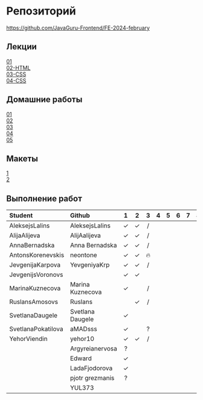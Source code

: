 # Репозиторий
https://github.com/JavaGuru-Frontend/FE-2024-february

## Лекции
[01](https://github.com/JavaGuru-Frontend/FE-2024-february/blob/main/Lesson/01-INTRO/1-%D0%92%D0%B2%D0%BE%D0%B4%D0%BD%D0%B0%D1%8F.pdf)  
[02-HTML](https://github.com/JavaGuru-Frontend/FE-2024-february/blob/main/Lesson/02-HTML/HTML-1.pdf)  
[03-CSS]()  
[04-CSS]() 

## Домашние работы 
[01](https://github.com/JavaGuru-Frontend/FE-2024-february/blob/main/Homeworks/01/01/homework.md)  
[02](https://github.com/JavaGuru-Frontend/FE-2024-february/blob/main/Homeworks/02/homework.md)  
[03](https://github.com/JavaGuru-Frontend/FE-2024-february/blob/main/Homeworks/03/homework.md)  
[04](https://github.com/JavaGuru-Frontend/FE-2024-february/blob/main/Homeworks/04/homework.md)  
[05](https://github.com/JavaGuru-Frontend/FE-2024-february/blob/main/Homeworks/05/homework.md)  

## Макеты
[1](https://www.figma.com/file/ZQow7y7MzPV5H488WiuteJ/Portfolio?type=design&mode=design&t=9ZFy6trMqi1HXqrR-1)   
[2](https://www.figma.com/file/j43sa0bZqG82ZYudSjuMsc/FINAL-2?type=design&node-id=0-1&mode=design&t=GjptTZ8jMjGld4) 

## Выполнение работ
| Student               | Github           | 1 | 2 | 3 | 4 | 5 | 6 | 7 | 8 | 9 | 10 | 
| :-------------------- | :--------------- |:-:|:-:|:-:|:-:|:-:|:-:|:-:|:-:|:-:|:--:|
| AleksejsLalins        | AleksejsLalins   | ✓ | ✓ | / |   |   |   |   |   |   |    | 
| AlijaAlijeva          | AlijAalijeva     | ✓ | ✓ | / |   |   |   |   |   |   |    | 
| AnnaBernadska         | Anna Bernadska   | ✓ | ✓ | / |   |   |   |   |   |   |    | 
| AntonsKorenevskis     | neontone         | ✓ | ✓ | 🔥 |   |   |   |   |   |   |   | 
| JevgenijaKarpova      | YevgeniyaKrp     | ✓ | ✓ | / |   |   |   |   |   |   |    | 
| JevgenijsVoronovs     |                  | ✓ | ✓ |   |   |   |   |   |   |   |    | 
| MarinaKuznecova       | Marina Kuznecova | ✓ |   | / |   |   |   |   |   |   |    | 
| RuslansAmosovs        | Ruslans          |   | ✓ | / |   |   |   |   |   |   |    | 
| SvetlanaDaugele       | Svetlana Daugele | ✓ |   |   |   |   |   |   |   |   |    | 
| SvetlanaPokatilova    | aMADsss          | ✓ |   | ? |   |   |   |   |   |   |    | 
| YehorViendin          | yehor10          | ✓ | ✓ | / |   |   |   |   |   |   |    | 
|                       | Argyreianervosa  | ? |   |   |   |   |   |   |   |   |    | 
|                       | Edward           | ✓ |   |   |   |   |   |   |   |   |    | 
|                       | LadaFjodorova    | ✓ |   |   |   |   |   |   |   |   |    | 
|                       | pjotr grezmanis  | ? |   |   |   |   |   |   |   |   |    | 
|                       | YUL373           |   |   |   |   |   |   |   |   |   |    | 
